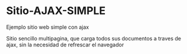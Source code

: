 # Sitio-AJAX-SIMPLE
Ejemplo sitio web simple con ajax

Sitio sencillo multipagina, que carga todos sus documentos a traves de ajax, sin la necesidad de refrescar el navegador
